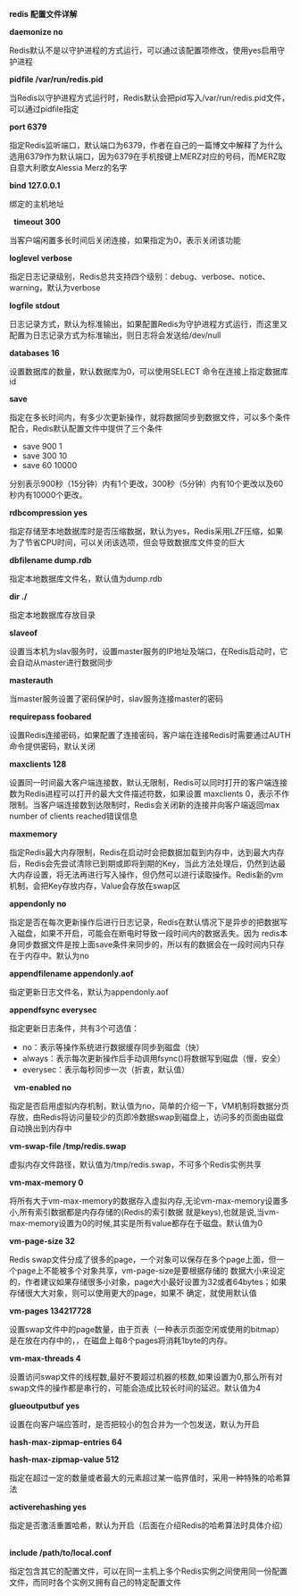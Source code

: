  **redis 配置文件详解** 

 **daemonize no** 

 Redis默认不是以守护进程的方式运行，可以通过该配置项修改，使用yes启用守护进程

 **pidfile /var/run/redis.pid** 

当Redis以守护进程方式运行时，Redis默认会把pid写入/var/run/redis.pid文件，可以通过pidfile指定

 **port 6379** 

指定Redis监听端口，默认端口为6379，作者在自己的一篇博文中解释了为什么选用6379作为默认端口，因为6379在手机按键上MERZ对应的号码，而MERZ取自意大利歌女Alessia Merz的名字

 **bind 127.0.0.1** 

绑定的主机地址

 
**timeout 300** 

当客户端闲置多长时间后关闭连接，如果指定为0，表示关闭该功能

**loglevel verbose**  

指定日志记录级别，Redis总共支持四个级别：debug、verbose、notice、warning，默认为verbose
  

**logfile stdout** 

日志记录方式，默认为标准输出，如果配置Redis为守护进程方式运行，而这里又配置为日志记录方式为标准输出，则日志将会发送给/dev/null
  

 **databases 16** 

设置数据库的数量，默认数据库为0，可以使用SELECT <dbid>命令在连接上指定数据库id


 **save <seconds> <changes>** 

指定在多长时间内，有多少次更新操作，就将数据同步到数据文件，可以多个条件配合，Redis默认配置文件中提供了三个条件

- save 900 1
- save 300 10
- save 60 10000

分别表示900秒（15分钟）内有1个更改，300秒（5分钟）内有10个更改以及60秒内有10000个更改。


**rdbcompression yes**  

指定存储至本地数据库时是否压缩数据，默认为yes，Redis采用LZF压缩，如果为了节省CPU时间，可以关闭该选项，但会导致数据库文件变的巨大
  

**dbfilename dump.rdb** 

指定本地数据库文件名，默认值为dump.rdb
  

 **dir ./** 

指定本地数据库存放目录


 **slaveof <masterip> <masterport>** 

设置当本机为slav服务时，设置master服务的IP地址及端口，在Redis启动时，它会自动从master进行数据同步
 
 
 **masterauth <master-password>** 

当master服务设置了密码保护时，slav服务连接master的密码
  

 **requirepass foobared** 

设置Redis连接密码，如果配置了连接密码，客户端在连接Redis时需要通过AUTH <password>命令提供密码，默认关闭


 **maxclients 128** 

设置同一时间最大客户端连接数，默认无限制，Redis可以同时打开的客户端连接数为Redis进程可以打开的最大文件描述符数，如果设置 maxclients 0，表示不作限制。当客户端连接数到达限制时，Redis会关闭新的连接并向客户端返回max number of clients reached错误信息
  

 **maxmemory <bytes>** 

指定Redis最大内存限制，Redis在启动时会把数据加载到内存中，达到最大内存后，Redis会先尝试清除已到期或即将到期的Key，当此方法处理后，仍然到达最大内存设置，将无法再进行写入操作，但仍然可以进行读取操作。Redis新的vm机制，会把Key存放内存，Value会存放在swap区
 

 **appendonly no** 

指定是否在每次更新操作后进行日志记录，Redis在默认情况下是异步的把数据写入磁盘，如果不开启，可能会在断电时导致一段时间内的数据丢失。因为 redis本身同步数据文件是按上面save条件来同步的，所以有的数据会在一段时间内只存在于内存中。默认为no
  

 **appendfilename appendonly.aof** 

指定更新日志文件名，默认为appendonly.aof
   

 **appendfsync everysec** 

指定更新日志条件，共有3个可选值： 

- no：表示等操作系统进行数据缓存同步到磁盘（快） 
- always：表示每次更新操作后手动调用fsync()将数据写到磁盘（慢，安全） 
- everysec：表示每秒同步一次（折衷，默认值）

 
 **vm-enabled no** 

指定是否启用虚拟内存机制，默认值为no，简单的介绍一下，VM机制将数据分页存放，由Redis将访问量较少的页即冷数据swap到磁盘上，访问多的页面由磁盘自动换出到内存中
  
 
 **vm-swap-file /tmp/redis.swap** 

虚拟内存文件路径，默认值为/tmp/redis.swap，不可多个Redis实例共享
   

 **vm-max-memory 0** 

将所有大于vm-max-memory的数据存入虚拟内存,无论vm-max-memory设置多小,所有索引数据都是内存存储的(Redis的索引数据 就是keys),也就是说,当vm-max-memory设置为0的时候,其实是所有value都存在于磁盘。默认值为0
 

 **vm-page-size 32** 
 
Redis swap文件分成了很多的page，一个对象可以保存在多个page上面，但一个page上不能被多个对象共享，vm-page-size是要根据存储的 数据大小来设定的，作者建议如果存储很多小对象，page大小最好设置为32或者64bytes；如果存储很大大对象，则可以使用更大的page，如果不 确定，就使用默认值


 **vm-pages 134217728**  

设置swap文件中的page数量，由于页表（一种表示页面空闲或使用的bitmap）是在放在内存中的，，在磁盘上每8个pages将消耗1byte的内存。


 **vm-max-threads 4**   

设置访问swap文件的线程数,最好不要超过机器的核数,如果设置为0,那么所有对swap文件的操作都是串行的，可能会造成比较长时间的延迟。默认值为4
   

 **glueoutputbuf yes** 

设置在向客户端应答时，是否把较小的包合并为一个包发送，默认为开启
 

 **hash-max-zipmap-entries 64** 

 **hash-max-zipmap-value 512** 

指定在超过一定的数量或者最大的元素超过某一临界值时，采用一种特殊的哈希算法


**activerehashing yes** 


指定是否激活重置哈希，默认为开启（后面在介绍Redis的哈希算法时具体介绍）
 

 **include /path/to/local.conf** 

指定包含其它的配置文件，可以在同一主机上多个Redis实例之间使用同一份配置文件，而同时各个实例又拥有自己的特定配置文件
 